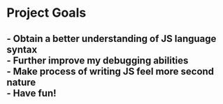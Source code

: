   <h1>
Project Goals
  </h1>
  <h2> 
- Obtain a better understanding of JS language syntax <br>
- Further improve my debugging abilities <br>
- Make process of writing JS feel more second nature <br>
- Have fun! <br>
  </h2>
